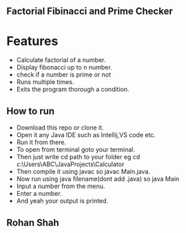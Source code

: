 ## Factorial Fibinacci and Prime Checker

# Features
- Calculate factorial of a number.
- Display fibonacci up to n number.
- check if a number is prime or not
- Runs multiple times.
- Exits the program thorough a condition.

## How to run
- Download this repo or clone it.
- Open it any Java IDE such as Intellij,VS code etc.
- Run it from there.
- To open from terminal goto your terminal.
- Then just write cd path to your folder eg cd c:\Users\ABC\JavaProjects\Calculator
- Then compile it using javac <file name> so javac Main.java.
- Now run using java filename(dont add .java) so java Main
- Input a number from the menu.
- Enter a number.
- And yeah your output is printed.


## Rohan Shah
